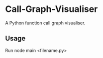 # Call-Graph-Visualiser

A Python function call graph visualiser.

## Usage
Run node main <filename.py>

